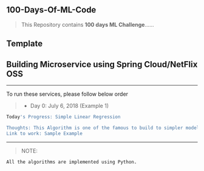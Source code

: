 ## 100-Days-Of-ML-Code

> This Repository contains **100 days ML Challenge**......

## Template



## Building Microservice using Spring Cloud/NetFlix OSS




---
To run these services, please follow below order
>  * Day 0: July 6, 2018 (Example 1)
``` bash
Today's Progress: Simple Linear Regression

Thoughts: This Algorithm is one of the famous to build to simpler models. I have build my model using simplest dataset.
Link to work: Sample Example
```
---




> NOTE: 
``` bash
All the algorithms are implemented using Python.
```
